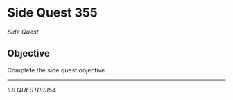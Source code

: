 # Side Quest 355

*Side Quest*

## Objective
Complete the side quest objective.

---
*ID: QUEST00354*
